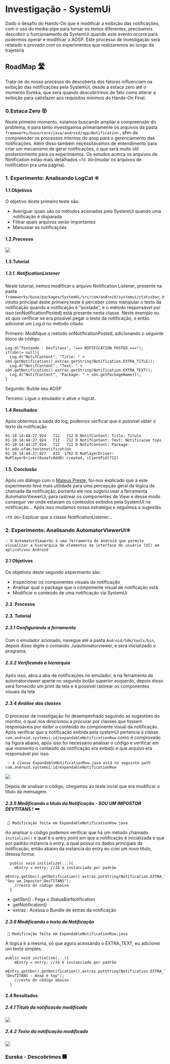 # Investigação - SystemUi 

Dado o desafio do Hands-On que é modificar a exibição das notificações, com o uso do media-pipe para tornar os textos diferentes, precisamos descobrir o funcionamento da SystemUi quando este evento ocorre para podermos operar e modificar o AOSP. Este processo de investigação será relatado e provado com os experimentos que realizaremos ao longo da trajetória


## RoadMap 🛣️

Trata-se do nosso processo de descoberta dos fatores influenciam na exibição das notificações pela SystemUi, desde a estaca zero até o momento Eureka, que será quando descobrirmos de fato como alterar a exibição para satisfazer aos requisitos mínimos do Hands-On Final.

### 0.Estaca Zero 😵

Neste primeiro momento, estamos buscando ampliar a compreensão do problema, e para tanto investigamos primariamente os arquivos da pasta ``` frameworks/base/core/java/android/app/Notification``` , afim de compreender os processos internos do aosp para o gerenciamento das notificações. Além disso também necessitávamos de entendimento para criar um mecanismo de gerar notificações, o que será muito útil posteriormente para os experimentos. Os estudos acerca os arquivos de Notification estão mais detalhados  `<TO DO>`(mudar os arquivos de notification pra uma página). 

### 1. Experimento: Analisando LogCat ⚛️

#### 1.1.Objetivos

O objetivo deste primeiro teste são:

* Averiguar quais são os métodos acionados pela SystemUi quando uma notificação é disparada
* Filtrar quais arquivos serão importantes
* Manusear as notificações

#### 1.2.Processo

<img src="https://github.com/wasp-lahis/DevTITANS-Hands-On-AOSP/blob/study/systemui/Estudos/Notificacoes/imgs/PrimExpProcess.png" >

#### 1.3.Tutorial

##### 1.3.1. NotificationListener 

Neste tutorial, iremos modificar o arquivo Notification Listener, presente na pasta ```frameworks/base/packages/SystemUi/src/com/android/systemui/statusbar```, o intuito principal deste primeiro teste é perceber como manipular o texto da notificação quando a notificação é "postada", e o método responsável por isso (onNotificationPosted) está presente nesta classe. Neste exemplo eu só quis verificar se era possível pegar o texto da notificação, e então adicionei um Log.d no método citado.

Primeiro: Modifique o método onNotificationPosted, adicionando o seguinte bloco de código:

```
Log.d("Testando - DevTitans", "=== NOTIFICATION POSTED ===");
if(sbn!= null){
  Log.d("NotifContent", "Title: " + sbn.getNotification().extras.getString(Notification.EXTRA_TITLE));
  Log.d("NotifContent", "Text: " + sbn.getNotification().extras.getString(Notification.EXTRA_TEXT));
  Log.d("NotifContent", "Package: " + sbn.getPackageName());
}
```
Segundo: Builde seu AOSP

Terceiro: Ligue o emulador e ative o logcat.


#### 1.4.Resultados

Após obtermos a saída do log, podemos verificar que é possível obter o texto da notificação

```
01-10 14:44:27.924   712   712 D NotifContent: Title: Titulo
01-10 14:44:27.924   712   712 D NotifContent: Text: Notificacao tops
01-10 14:44:27.924   712   712 D NotifContent: Package: br.edu.ufam.testenotification
01-10 14:44:27.927   433  1762 D NuPlayerDriver: NuPlayerDriver(0xeafc0dd0) created, clientPid(712)
```

#### 1.5. Conclusão

Após um diálogo com o [Mateus Preste](https://github.com/mateusPreste), foi-nos explicado que a este experimento teve mais utilidade para uma percepção geral da lógica de chamada da notificação, portanto ele nos sugeriu usar a ferramenta AutomatorViewerUi, para rastrear os componentes de View e desse modo conseguir ver onde estavam os conteúdos exibidos pela SystemUI na notificação... Após isso mudamos nossa estratégia e seguimos a sugestão. 

 `<TO DO>` Explicar que a classe NotificationListener...


### 2. Experimento: Analisando AutomatorViewerUi⚛️

```💡 O AutomatorViewerUi é uma ferramenta do Android que permite visualizar a hierarquia de elementos da interface do usuário (UI) em aplicativos Android```

#### 2.1 Objetivos

Os objetivos deste segundo experimento são:

* Inspecionar os componentes visuais da notificação
* Analisar qual o package que o componente visual de notificação está
* Modificar o conteúdo de uma notificação via SystemUi

#### 2.2. Processo

#### 2.3. Tutorial

##### 2.3.1 Configurando a ferramenta

Com o emulador acionado, navegue até a pasta ```Android/Sdk/tools/bin```, depois disso digite o comando ./uiautomatorviewer, e será inicializado o programa.

##### 2.3.2 Verificando a hierarquia

Após isso, abra a aba de notificações no emulador, e na ferramenta de automatorviewer aperte no segundo botão superior esquerdo, depois disso será fornecido um print da tela e é possível rastrear os componentes visuais da tela

##### 2.3.4 Análise das classes 

O processo de investigação foi desempenhado seguindo as sugestões do monitor, o qual nos direcionou a procurar por classes que fossem responsáveis por exibir o conteúdo do componente visual da notificação. Após verificar que a notificação exibida pela systemUi pertencia à classe ```com.android.systemui:id/expandableNotificationRow``` como é comprovado na figura abaixo, após isso foi necessário analisar o código e verificar em que momento o conteúdo da notificação era exibido e que arquivo era responsável por isso.

``` 💡 A classe ExpandableNotificationRow.java está no seguinte path com.android.systemui:id/expandableNotificationRow```

<img src ="https://github.com/wasp-lahis/DevTITANS-Hands-On-AOSP/blob/study/systemui/Estudos/Notificacoes/imgs/Captura%20de%20tela%20de%202025-01-14%2014-11-14.png" >

Depois de analisar o código, chegamos ao teste incial que era modificar o título da mensagem.

##### 2.3.5 Modificando o título da Notificação - SOU UM IMPOSTOR DEVTITANS ! 🕶️ 

``` 📍 Modificação feita em ExpandableNotificationRow.java```

Ao analisar o código podemos verificar que há um método chamado ``ìnitialize()`` o qual é o entry point em que a notificação é inicializada e que por padrão instancia a entry, a qual possui os dados principais da notificação, então abaixo da instancia do entry eu criei um novo título, desssa forma:

```
  public void initialize(...){
    mEntry = entry; //Já é instanciado por padrão
    mEntry.getSbn().getNotification().extras.putString(Notification.EXTRA_TITLE, "Sou um Impostor DevTITANS");
    //resto do código abaixo
  }
```
* getSbn() : Pega o StatusBarNotification
* getNotification()
* extras : Acessa o Bundle de extras da notificação

##### 2.3.6 Modificando o texto da Notificação

``` 📍 Modificação feita em ExpandableNotificationRow.java```

A lógica é a mesma, só que agora acessando o EXTRA_TEXT, eu adicionei um texto simples. 

```
public void initialize(...){
    mEntry = entry; //Já é instanciado por padrão
    mEntry.getSbn().getNotification().extras.putString(Notification.EXTRA_TEXT, "DevTITANS - Aosp é top");
    //resto do código abaixo
  }
```

#### 2.4 Resultados

##### 2.4.1 Título da notificação modificado

<img src="https://github.com/wasp-lahis/DevTITANS-Hands-On-AOSP/blob/study/systemui/Estudos/Notificacoes/imgs/SouUmImpostorDevTITANS.png">

##### 2.4.2 Texto da notificação modificado 

<img src="https://github.com/wasp-lahis/DevTITANS-Hands-On-AOSP/tree/study/systemui/Estudos/Notificacoes/imgs/Aospetop.png">


### Eureka - Descobrimos 🎆

